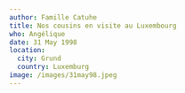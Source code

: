 ```yaml
---
author: Famille Catuhe
title: Nos cousins en visite au Luxembourg
who: Angélique
date: 31 May 1998
location:
  city: Grund
  country: Luxemburg
image: /images/31may98.jpeg
---
```


